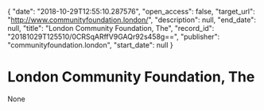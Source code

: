 {
  "date": "2018-10-29T12:55:10.287576", 
  "open_access": false, 
  "target_url": "http://www.communityfoundation.london/", 
  "description": null, 
  "end_date": null, 
  "title": "London Community Foundation, The", 
  "record_id": "20181029T125510/0CRSqARffV9GAQr92s458g==", 
  "publisher": "communityfoundation.london", 
  "start_date": null
}

# London Community Foundation, The

None